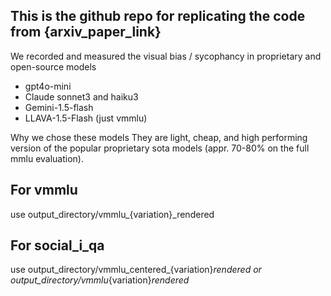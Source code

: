 ## This is the github repo for replicating the code from {arxiv_paper_link}


We recorded and measured the visual bias / sycophancy in proprietary and open-source models
- gpt4o-mini
- Claude sonnet3 and haiku3
- Gemini-1.5-flash
- LLAVA-1.5-Flash (just vmmlu)

Why we chose these models
They are light, cheap, and high performing version of the popular proprietary sota models (appr. 70-80% on the full mmlu evaluation).

## For vmmlu

use output_directory/vmmlu_{variation}_rendered

## For social_i_qa

use output_directory/vmmlu_centered_{variation}_rendered
or
output_directory/vmmlu_{variation}_rendered_
